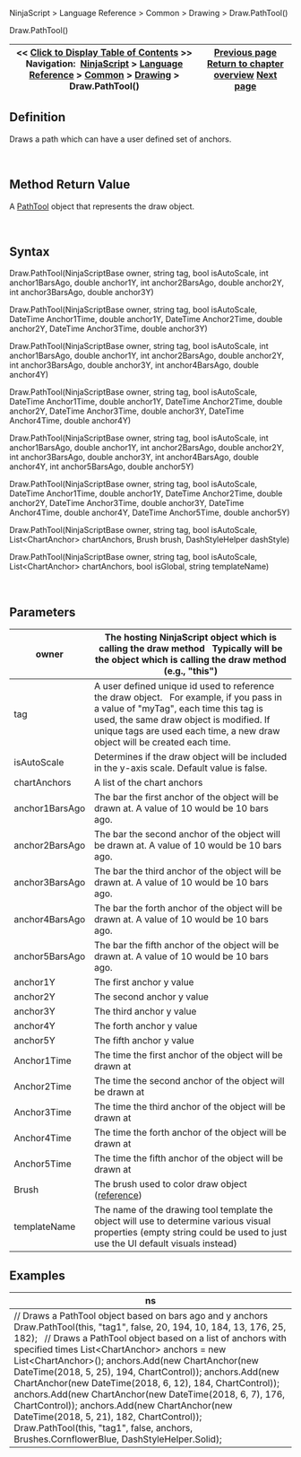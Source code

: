﻿


NinjaScript \> Language Reference \> Common \> Drawing \> Draw.PathTool()






















Draw.PathTool()







| \<\< [Click to Display Table of Contents](draw_pathtool().md) \>\> **Navigation:**     [NinjaScript](ninjascript.md) \> [Language Reference](language_reference_wip.md) \> [Common](common.md) \> [Drawing](drawing.md) \> Draw.PathTool() | [Previous page](line.md) [Return to chapter overview](drawing.md) [Next page](pathtool.md) |
| --- | --- |











## Definition


Draws a path which can have a user defined set of anchors.


 


## Method Return Value


A [PathTool](pathtool.md) object that represents the draw object.


 


## Syntax


Draw.PathTool(NinjaScriptBase owner, string tag, bool isAutoScale, int anchor1BarsAgo, double anchor1Y, int anchor2BarsAgo, double anchor2Y, int anchor3BarsAgo, double anchor3Y)


Draw.PathTool(NinjaScriptBase owner, string tag, bool isAutoScale, DateTime Anchor1Time, double anchor1Y, DateTime Anchor2Time, double anchor2Y, DateTime Anchor3Time, double anchor3Y)


Draw.PathTool(NinjaScriptBase owner, string tag, bool isAutoScale, int anchor1BarsAgo, double anchor1Y, int anchor2BarsAgo, double anchor2Y, int anchor3BarsAgo, double anchor3Y, int anchor4BarsAgo, double anchor4Y)


Draw.PathTool(NinjaScriptBase owner, string tag, bool isAutoScale, DateTime Anchor1Time, double anchor1Y, DateTime Anchor2Time, double anchor2Y, DateTime Anchor3Time, double anchor3Y, DateTime Anchor4Time, double anchor4Y)


Draw.PathTool(NinjaScriptBase owner, string tag, bool isAutoScale, int anchor1BarsAgo, double anchor1Y, int anchor2BarsAgo, double anchor2Y, int anchor3BarsAgo, double anchor3Y, int anchor4BarsAgo, double anchor4Y, int anchor5BarsAgo, double anchor5Y)


Draw.PathTool(NinjaScriptBase owner, string tag, bool isAutoScale, DateTime Anchor1Time, double anchor1Y, DateTime Anchor2Time, double anchor2Y, DateTime Anchor3Time, double anchor3Y, DateTime Anchor4Time, double anchor4Y, DateTime Anchor5Time, double anchor5Y)


Draw.PathTool(NinjaScriptBase owner, string tag, bool isAutoScale, List\<ChartAnchor\> chartAnchors, Brush brush, DashStyleHelper dashStyle)


Draw.PathTool(NinjaScriptBase owner, string tag, bool isAutoScale, List\<ChartAnchor\> chartAnchors, bool isGlobal, string templateName)


 


## Parameters




| owner | The hosting NinjaScript object which is calling the draw method   Typically will be the object which is calling the draw method (e.g., "this") |
| --- | --- |
| tag | A user defined unique id used to reference the draw object.    For example, if you pass in a value of "myTag", each time this tag is used, the same draw object is modified. If unique tags are used each time, a new draw object will be created each time. |
| isAutoScale | Determines if the draw object will be included in the y\-axis scale. Default value is false. |
| chartAnchors | A list of the chart anchors |
| anchor1BarsAgo | The bar the first anchor of the object will be drawn at. A value of 10 would be 10 bars ago. |
| anchor2BarsAgo | The bar the second anchor of the object will be drawn at. A value of 10 would be 10 bars ago. |
| anchor3BarsAgo | The bar the third anchor of the object will be drawn at. A value of 10 would be 10 bars ago. |
| anchor4BarsAgo | The bar the forth anchor of the object will be drawn at. A value of 10 would be 10 bars ago. |
| anchor5BarsAgo | The bar the fifth anchor of the object will be drawn at. A value of 10 would be 10 bars ago. |
| anchor1Y | The first anchor y value |
| anchor2Y | The second anchor y value |
| anchor3Y | The third anchor y value |
| anchor4Y | The forth anchor y value |
| anchor5Y | The fifth anchor y value |
| Anchor1Time | The time the first anchor of the object will be drawn at |
| Anchor2Time | The time the second anchor of the object will be drawn at |
| Anchor3Time | The time the third anchor of the object will be drawn at |
| Anchor4Time | The time the forth anchor of the object will be drawn at |
| Anchor5Time | The time the fifth anchor of the object will be drawn at |
| Brush | The brush used to color draw object ([reference](https://msdn.microsoft.com/en-us/library/system.windows.media.brushes%28v=vs.110%29.aspx)) |
| templateName | The name of the drawing tool template the object will use to determine various visual properties (empty string could be used to just use the UI default visuals instead) |



## 


## 


## Examples




| ns |
| --- |
| // Draws a PathTool object based on bars ago and y anchors Draw.PathTool(this, "tag1", false, 20, 194, 10, 184, 13, 176, 25, 182);   // Draws a PathTool object based on a list of anchors with specified times List\<ChartAnchor\> anchors \= new List\<ChartAnchor\>(); anchors.Add(new ChartAnchor(new DateTime(2018, 5, 25), 194, ChartControl)); anchors.Add(new ChartAnchor(new DateTime(2018, 6, 12), 184, ChartControl)); anchors.Add(new ChartAnchor(new DateTime(2018, 6, 7), 176, ChartControl)); anchors.Add(new ChartAnchor(new DateTime(2018, 5, 21), 182, ChartControl));                           Draw.PathTool(this, "tag1", false, anchors, Brushes.CornflowerBlue, DashStyleHelper.Solid); |









